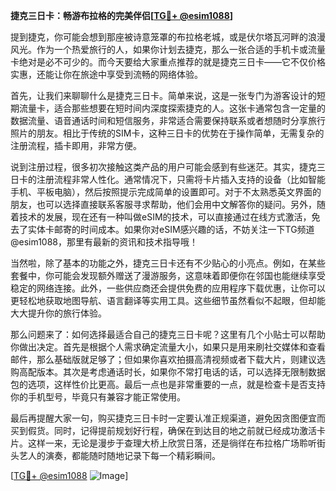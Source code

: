 **捷克三日卡：畅游布拉格的完美伴侣[[TG💪+ @esim1088](https://t.me/s/esim1088)]**

提到捷克，你可能会想到那座被诗意笼罩的布拉格老城，或是伏尔塔瓦河畔的浪漫风光。作为一个热爱旅行的人，如果你计划去捷克，那么一张合适的手机卡或流量卡绝对是必不可少的。而今天要给大家重点推荐的就是捷克三日卡——它不仅价格实惠，还能让你在旅途中享受到流畅的网络体验。

首先，让我们来聊聊什么是捷克三日卡。简单来说，这是一张专门为游客设计的短期流量卡，适合那些想要在短时间内深度探索捷克的人。这张卡通常包含一定量的数据流量、语音通话时间和短信服务，非常适合需要保持联系或者想随时分享旅行照片的朋友。相比于传统的SIM卡，这种三日卡的优势在于操作简单，无需复杂的注册流程，插卡即用，非常方便。

说到注册过程，很多初次接触这类产品的用户可能会感到有些迷茫。其实，捷克三日卡的注册流程非常人性化。通常情况下，只需将卡片插入支持的设备（比如智能手机、平板电脑），然后按照提示完成简单的设置即可。对于不太熟悉英文界面的朋友，也可以选择直接联系客服寻求帮助，他们会用中文解答你的疑问。另外，随着技术的发展，现在还有一种叫做eSIM的技术，可以直接通过在线方式激活，免去了实体卡邮寄的时间成本。如果你对eSIM感兴趣的话，不妨关注一下TG频道@esim1088，那里有最新的资讯和技术指导哦！

当然啦，除了基本的功能之外，捷克三日卡还有不少贴心的小亮点。例如，在某些套餐中，你可能会发现额外赠送了漫游服务，这意味着即便你在邻国也能继续享受稳定的网络连接。此外，一些供应商还会提供免费的应用程序下载优惠，让你可以更轻松地获取地图导航、语言翻译等实用工具。这些细节虽然看似不起眼，但却能大大提升你的旅行体验。

那么问题来了：如何选择最适合自己的捷克三日卡呢？这里有几个小贴士可以帮助你做出决定。首先是根据个人需求确定流量大小，如果只是用来刷社交媒体和查看邮件，那么基础版就足够了；但如果你喜欢拍摄高清视频或者下载大片，则建议选购高配版本。其次是考虑通话时长，如果你不常打电话的话，可以选择无限制数据包的选项，这样性价比更高。最后一点也是非常重要的一点，就是检查卡是否支持你的手机型号，毕竟只有兼容才能正常使用。

最后再提醒大家一句，购买捷克三日卡时一定要认准正规渠道，避免因贪图便宜而买到假货。同时，记得提前规划好行程，确保在到达目的地之前就已经成功激活卡片。这样一来，无论是漫步于查理大桥上欣赏日落，还是徜徉在布拉格广场聆听街头艺人的演奏，都能随时随地记录下每一个精彩瞬间。

[[TG💪+ @esim1088](https://t.me/s/esim1088) ![Image](https://i.postimg.cc/4NQfJmqS/Snipaste-2025-05-13-00-14-12.png)]